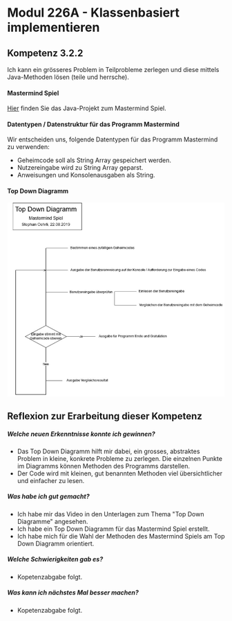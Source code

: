 # Modul 226A - Klassenbasiert implementieren
## Kompetenz 3.2.2
Ich kann ein grösseres Problem in Teilprobleme zerlegen und diese mittels Java-Methoden lösen (teile und herrsche).

#### Mastermind Spiel
[Hier](../Projekte/mastermind) finden Sie das Java-Projekt zum Mastermind Spiel.

#### Datentypen / Datenstruktur für das Programm Mastermind
Wir entscheiden uns, folgende Datentypen für das Programm Mastermind zu verwenden:
- Geheimcode soll als String Array gespeichert werden.
- Nutzereingabe wird zu String Array geparst.
- Anweisungen und Konsolenausgaben als String.

#### Top Down Diagramm
![Diagramm](./pictures/TopDownMastermind.jpg)

## Reflexion zur Erarbeitung dieser Kompetenz

##### Welche neuen Erkenntnisse konnte ich gewinnen?
- Das Top Down Diagramm hilft mir dabei, ein grosses, abstraktes Problem in kleine, konkrete Probleme zu zerlegen. Die einzelnen Punkte im Diagramms können Methoden des Programms darstellen.
- Der Code wird mit kleinen, gut benannten Methoden viel übersichtlicher und einfacher zu lesen.

##### Was habe ich gut gemacht?
- Ich habe mir das Video in den Unterlagen zum Thema "Top Down Diagramme" angesehen.
- Ich habe ein Top Down Diagramm für das Mastermind Spiel erstellt.
- Ich habe mich für die Wahl der Methoden des Mastermind Spiels am Top Down Diagramm orientiert.

##### Welche Schwierigkeiten gab es?
- Kopetenzabgabe folgt.

##### Was kann ich nächstes Mal besser machen?
- Kopetenzabgabe folgt.